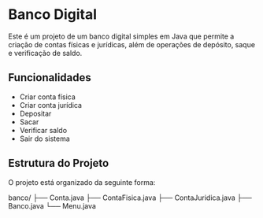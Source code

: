 # Banco Digital

Este é um projeto de um banco digital simples em Java que permite a criação de contas físicas e jurídicas, além de operações de depósito, saque e verificação de saldo.

## Funcionalidades

- Criar conta física
- Criar conta jurídica
- Depositar
- Sacar
- Verificar saldo
- Sair do sistema

## Estrutura do Projeto

O projeto está organizado da seguinte forma:

banco/
├── Conta.java
├── ContaFisica.java
├── ContaJuridica.java
├── Banco.java
└── Menu.java
